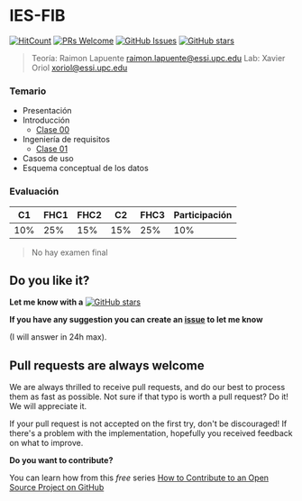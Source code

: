 # IES-FIB

[![HitCount](http://hits.dwyl.io/mrrobb/IES-FIB.svg)](http://hits.dwyl.io/mrrobb/IES-FIB)
[![PRs Welcome](https://img.shields.io/badge/PRs-welcome-brightgreen.svg?style=flat-square)](https://egghead.io/courses/how-to-contribute-to-an-open-source-project-on-github)
[![GitHub Issues](https://img.shields.io/github/issues/mrrobb/IES-FIB.svg)](https://github.com/mrrobb/IES-FIB/issues)
[![GitHub stars](https://img.shields.io/github/stars/mrrobb/IES-FIB.svg?style=social&label=Star)](https://GitHub.com/mrrobb/IES-FIB/stargazers)

> Teoría: Raimon Lapuente raimon.lapuente@essi.upc.edu
> Lab: Xavier Oriol xoriol@essi.upc.edu

### Temario

- Presentación
- Introducción
	- [Clase 00](Apuntes/clase00.md)
- Ingeniería de requisitos
	- [Clase 01](Apuntes/clase01.md)
- Casos de uso
- Esquema conceptual de los datos

### Evaluación

|C1|FHC1|FHC2|C2|FHC3|Participación|
|--|----|----|--|----|-------------|
|10%|25%|15%|15%|25%|10%|

> No hay examen final

## Do you like it?

**Let me know with a**
[![GitHub stars](https://img.shields.io/github/stars/mrrobb/IES-FIB.svg?style=social&label=Star)](https://GitHub.com/mrrobb/IES-FIB/stargazers)

**If you have any suggestion you can create an [issue](https://github.com/MrRobb/IES-FIB/issues) to let me know**

(I will answer in 24h max).

## Pull requests are always welcome

We are always thrilled to receive pull requests, and do our best to
process them as fast as possible. Not sure if that typo is worth a pull
request? Do it! We will appreciate it.

If your pull request is not accepted on the first try, don't be
discouraged! If there's a problem with the implementation, hopefully you
received feedback on what to improve.


**Do you want to contribute?**

You can learn how from this *free* series [How to Contribute to an Open Source Project on GitHub](https://egghead.io/series/how-to-contribute-to-an-open-source-project-on-github)
